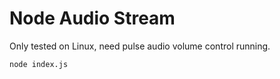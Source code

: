# Node Audio Stream
Only tested on Linux, need pulse audio volume control running.

`node index.js`
